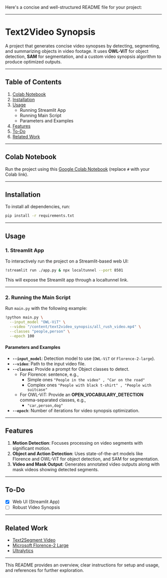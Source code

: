 Here's a concise and well-structured README file for your project:

---

# **Text2Video Synopsis**  

A project that generates concise video synopses by detecting, segmenting, and summarizing objects in video footage. It uses **OWL-ViT** for object detection, **SAM** for segmentation, and a custom video synopsis algorithm to produce optimized outputs.

---

## **Table of Contents**  
1. [Colab Notebook](#colab-notebook)  
2. [Installation](#installation)  
3. [Usage](#usage)  
   - Running Streamlit App  
   - Running Main Script  
   - Parameters and Examples  
4. [Features](#features)  
5. [To-Do](#to-do)  
6. [Related Work](#related-work)  

---

## **Colab Notebook**  
Run the project using this [Google Colab Notebook](#) (replace `#` with your Colab link).

---

## **Installation**  
To install all dependencies, run:  
```bash
pip install -r requirements.txt
```

---

## **Usage**

### **1. Streamlit App**  
To interactively run the project on a Streamlit-based web UI:  
```bash
!streamlit run ./app.py & npx localtunnel --port 8501
```  
This will expose the Streamlit app through a localtunnel link.  

---

### **2. Running the Main Script**  
Run `main.py` with the following example:  
```bash
!python main.py \
  --input_model "OWL-ViT" \
  --video "/content/text2video_synopsis/all_rush_video.mp4" \
  --classes "people,person" \
  --epoch 100
```

#### **Parameters and Examples**  
- **`--input_model`**: Detection model to use (`OWL-ViT` or `Florence-2-large`).  
- **`--video`**: Path to the input video file.  
- **`--classes`**: Provide a prompt for Object classes to detect.  
   - For Florence:  sentence, e.g.,  
     - Simple ones `"People in the video" , "Car on the road"`  
     - Complex ones `"People with black t-shirt" , "People with suitcase"`  
   - For OWL-ViT: Provide an **OPEN_VOCABULARY_DETECTION** comma-separated classes, e.g.,  
     - `"car,person,dog"`  
- **`--epoch`**: Number of iterations for video synopsis optimization.

---

## **Features**  
1. **Motion Detection**: Focuses processing on video segments with significant motion.  
2. **Object and Action Detection**: Uses state-of-the-art models like Florence and OWL-ViT for object detection, and SAM for segmentation.  
3. **Video and Mask Output**: Generates annotated video outputs along with mask videos showing detected segments.

---

## **To-Do**  
- [x] Web UI (Streamlit App)  
- [ ] Robust Video Synopsis  

---

## **Related Work**  
- [Text2Segment Video](https://github.com/mithunparab/text2segment_video)  
- [Microsoft Florence-2 Large](https://huggingface.co/microsoft/Florence-2-large)  
- [Ultralytics](https://github.com/ultralytics)  

---

This README provides an overview, clear instructions for setup and usage, and references for further exploration.
